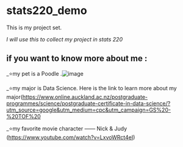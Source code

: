 # **stats220_demo**
This is my project set.

*I will use this to collect my project in stats 220*

## if you want to know more about me :

_⭐my pet is a Poodle .![image](https://github.com/Sherryixuan/stats220/assets/161390556/009dd99b-9722-4452-81b2-c4db6f70a2c0)

_⭐my major is Data Science. Here is the link to learn more about my major(https://www.online.auckland.ac.nz/postgraduate-programmes/science/postgraduate-certificate-in-data-science/?utm_source=google&utm_medium=cpc&utm_campaign=GS%20-%20TOF%20

_⭐my favorite movie character —— Nick & Judy (https://www.youtube.com/watch?v=LxvoWRct4eI)
